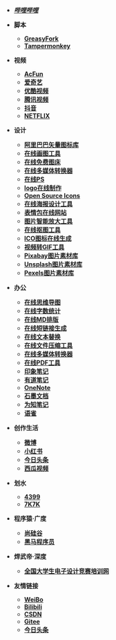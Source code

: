 - [***哔哩哔哩***](https://www.bilibili.com/)

- **脚本**
  - [**GreasyFork**](https://greasyfork.org/zh-CN/scripts?q=)
  - [**Tampermonkey**](https://www.tampermonkey.net/)

- **视频**

  - [**AcFun**](https://www.acfun.cn/)
  - [**爱奇艺**](https://www.iqiyi.com/)
  - [**优酷视频**](https://youku.com/)
  - [**腾讯视频**](https://v.qq.com/)
  - [**抖音**](https://www.douyin.com/)
  - [**NETFLIX**](https://www.netflix.com/)

- **设计**

  - [**阿里巴巴矢量图标库**](https://www.iconfont.cn/)
  - [**在线画图工具**](https://www.processon.com/)
  - [**在线免费图床**](https://sm.ms/)
  - [**在线多媒体转换器**](https://cn.office-converter.com/)
  - [**在线PS**](https://www.uupoop.com/)
  - [**logo在线制作**](http://www.uugai.com/)
  - [**Open Source Icons**](https://feathericons.com/)
  - [**在线海报设计工具**]( https://www.designcap.com/)
  - [**表情包在线网站**](https://fabiaoqing.com/)
  - [**图片智能放大工具**](https://bigjpg.com/)
  - [**在线抠图工具**](https://www.remove.bg/zh)
  - [**ICO图标在线生成**](http://www.fly63.com/php/ico/)
  - [**视频转GIF工具**](http://www.fly63.com/tool/giftxt/)
  - [**Pixabay图片素材库**](https://pixabay.com/zh/)
  - [**Unsplash图片素材库**](https://unsplash.com)
  - [**Pexels图片素材库**](http://www.pexels.com)

- **办公**

  - [**在线思维导图**](http://www.mindline.cn/webapp)
  - [**在线字数统计**](https://www.eteste.com/)
  - [**在线MD排版**](https://mdnice.com/)
  - [**在线短链接生成**](http://mrw.so/)
  - [**在线文本替换**](http://www.fly63.com/tool/textreplace/)
  - [**在线文件压缩工具**](https://docsmall.com/)
  - [**在线多媒体转换器**](https://cn.office-converter.com/)
  - [**在线PDF工具**](https://smallpdf.com/cn/pdf-tools)
  - [**印象笔记**](https://www.yinxiang.com/)
  - [**有道笔记**](https://note.youdao.com/)
  - [**OneNote**](https://www.onenote.com/)
  - [**石墨文档**](ttps://shimo.im/)
  - [**为知笔记**](https://www.wiz.cn/)
  - [**语雀**](https://www.yuque.com/)

- **创作生活**

  - [**微博**](https://weibo.com/)
  - [**小红书**](https://www.xiaohongshu.com/)
  - [**今日头条**](https://www.toutiao.com/)
  - [**西瓜视频**](https://www.ixigua.com/)

- **划水**

  - [**4399**](http://www.4399.com/)
  - [**7K7K**](http://www.7k7k.com/)

- **程序猿·广度**

  - [**尚硅谷**](http://www.atguigu.com/)
  - [**黑马程序员**](http://www.itheima.com/)

- **焊武帝·深度**

  - [**全国大学生电子设计竞赛培训网**](https://www.nuedc-training.com.cn/)

- **友情链接**

  - [**WeiBo**](https://weibo.com/u/7464024291)
  - [**Bilibili**](https://space.bilibili.com/629004933)
  - [**CSDN**](https://blog.csdn.net/weixin_51460407)
  - **[Gitee](https://gitee.com/redamancy785)**
  - [**今日头条**](https://www.toutiao.com/c/user/token/MS4wLjABAAAATetYsKx5ltYrGCleC17q6YEveJEd18RvhE4Qpylwm9KbjXThfi_M337_48X95DBn)
  
  

